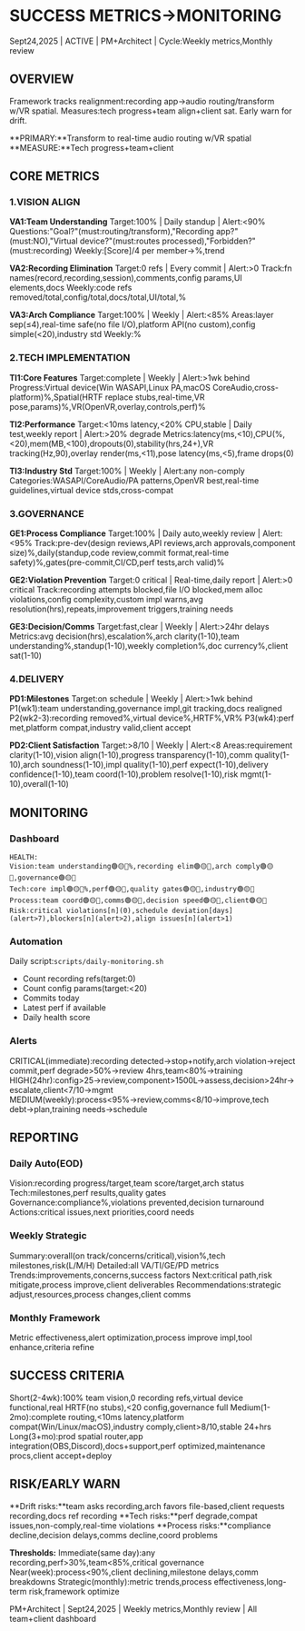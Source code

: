# SUCCESS METRICS→MONITORING
Sept24,2025 | ACTIVE | PM+Architect | Cycle:Weekly metrics,Monthly review

## OVERVIEW
Framework tracks realignment:recording app→audio routing/transform w/VR spatial. Measures:tech progress+team align+client sat. Early warn for drift.

**PRIMARY:**Transform to real-time audio routing w/VR spatial
**MEASURE:**Tech progress+team+client

## CORE METRICS

### 1.VISION ALIGN
**VA1:Team Understanding**
Target:100% | Daily standup | Alert:<90%
Questions:"Goal?"(must:routing/transform),"Recording app?"(must:NO),"Virtual device?"(must:routes processed),"Forbidden?"(must:recording)
Weekly:[Score]/4 per member→%,trend

**VA2:Recording Elimination**
Target:0 refs | Every commit | Alert:>0
Track:fn names(record,recording,session),comments,config params,UI elements,docs
Weekly:code refs removed/total,config/total,docs/total,UI/total,%

**VA3:Arch Compliance**
Target:100% | Weekly | Alert:<85%
Areas:layer sep(≤4),real-time safe(no file I/O),platform API(no custom),config simple(<20),industry std
Weekly:%

### 2.TECH IMPLEMENTATION
**TI1:Core Features**
Target:complete | Weekly | Alert:>1wk behind
Progress:Virtual device(Win WASAPI,Linux PA,macOS CoreAudio,cross-platform)%,Spatial(HRTF replace stubs,real-time,VR pose,params)%,VR(OpenVR,overlay,controls,perf)%

**TI2:Performance**
Target:<10ms latency,<20% CPU,stable | Daily test,weekly report | Alert:>20% degrade
Metrics:latency(ms,<10),CPU(%,<20),mem(MB,<100),dropouts(0),stability(hrs,24+),VR tracking(Hz,90),overlay render(ms,<11),pose latency(ms,<5),frame drops(0)

**TI3:Industry Std**
Target:100% | Weekly | Alert:any non-comply
Categories:WASAPI/CoreAudio/PA patterns,OpenVR best,real-time guidelines,virtual device stds,cross-compat

### 3.GOVERNANCE
**GE1:Process Compliance**
Target:100% | Daily auto,weekly review | Alert:<95%
Track:pre-dev(design reviews,API reviews,arch approvals,component size)%,daily(standup,code review,commit format,real-time safety)%,gates(pre-commit,CI/CD,perf tests,arch valid)%

**GE2:Violation Prevention**
Target:0 critical | Real-time,daily report | Alert:>0 critical
Track:recording attempts blocked,file I/O blocked,mem alloc violations,config complexity,custom impl warns,avg resolution(hrs),repeats,improvement triggers,training needs

**GE3:Decision/Comms**
Target:fast,clear | Weekly | Alert:>24hr delays
Metrics:avg decision(hrs),escalation%,arch clarity(1-10),team understanding%,standup(1-10),weekly completion%,doc currency%,client sat(1-10)

### 4.DELIVERY
**PD1:Milestones**
Target:on schedule | Weekly | Alert:>1wk behind
P1(wk1):team understanding,governance impl,git tracking,docs realigned
P2(wk2-3):recording removed%,virtual device%,HRTF%,VR%
P3(wk4):perf met,platform compat,industry valid,client accept

**PD2:Client Satisfaction**
Target:>8/10 | Weekly | Alert:<8
Areas:requirement clarity(1-10),vision align(1-10),progress transparency(1-10),comm quality(1-10),arch soundness(1-10),impl quality(1-10),perf expect(1-10),delivery confidence(1-10),team coord(1-10),problem resolve(1-10),risk mgmt(1-10),overall(1-10)

## MONITORING

### Dashboard
```
HEALTH:
Vision:team understanding🟢🟡🔴%,recording elim🟢🟡🔴,arch comply🟢🟡🔴,governance🟢🟡🔴
Tech:core impl🟢🟡🔴%,perf🟢🟡🔴,quality gates🟢🟡🔴,industry🟢🟡🔴
Process:team coord🟢🟡🔴,comms🟢🟡🔴,decision speed🟢🟡🔴,client🟢🟡🔴
Risk:critical violations[n](0),schedule deviation[days](alert>7),blockers[n](alert>2),align issues[n](alert>1)
```

### Automation
Daily script:`scripts/daily-monitoring.sh`
- Count recording refs(target:0)
- Count config params(target:<20)
- Commits today
- Latest perf if available
- Daily health score

### Alerts
CRITICAL(immediate):recording detected→stop+notify,arch violation→reject commit,perf degrade>50%→review 4hrs,team<80%→training
HIGH(24hr):config>25→review,component>1500L→assess,decision>24hr→escalate,client<7/10→mgmt
MEDIUM(weekly):process<95%→review,comms<8/10→improve,tech debt→plan,training needs→schedule

## REPORTING

### Daily Auto(EOD)
Vision:recording progress/target,team score/target,arch status
Tech:milestones,perf results,quality gates
Governance:compliance%,violations prevented,decision turnaround
Actions:critical issues,next priorities,coord needs

### Weekly Strategic
Summary:overall(on track/concerns/critical),vision%,tech milestones,risk(L/M/H)
Detailed:all VA/TI/GE/PD metrics
Trends:improvements,concerns,success factors
Next:critical path,risk mitigate,process improve,client deliverables
Recommendations:strategic adjust,resources,process changes,client comms

### Monthly Framework
Metric effectiveness,alert optimization,process improve impl,tool enhance,criteria refine

## SUCCESS CRITERIA
Short(2-4wk):100% team vision,0 recording refs,virtual device functional,real HRTF(no stubs),<20 config,governance full
Medium(1-2mo):complete routing,<10ms latency,platform compat(Win/Linux/macOS),industry comply,client>8/10,stable 24+hrs
Long(3+mo):prod spatial router,app integration(OBS,Discord),docs+support,perf optimized,maintenance procs,client accept+deploy

## RISK/EARLY WARN
**Drift risks:**team asks recording,arch favors file-based,client requests recording,docs ref recording
**Tech risks:**perf degrade,compat issues,non-comply,real-time violations
**Process risks:**compliance decline,decision delays,comms decline,coord problems

**Thresholds:**
Immediate(same day):any recording,perf>30%,team<85%,critical governance
Near(week):process<90%,client declining,milestone delays,comm breakdowns
Strategic(monthly):metric trends,process effectiveness,long-term risk,framework optimize

PM+Architect | Sept24,2025 | Weekly metrics,Monthly review | All team+client dashboard

